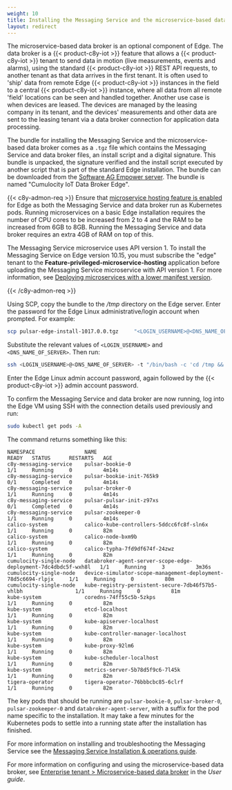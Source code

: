 ```yaml
---
weight: 10
title: Installing the Messaging Service and the microservice-based data broker on Edge
layout: redirect
---
```


The microservice-based data broker is an optional component of Edge. The data broker is a {{< product-c8y-iot >}} feature that allows a {{< product-c8y-iot >}} tenant to send data in motion (live measurements, events and alarms), using the standard {{< product-c8y-iot >}} REST API requests, to another tenant as that data arrives in the first tenant. It is often used to 'ship' data from remote Edge {{< product-c8y-iot >}} instances in the field to a central {{< product-c8y-iot >}} instance, where all data from all remote 'field' locations can be seen and handled together. Another use case is when devices are leased. The devices are managed by the leasing company in its tenant, and the devices' measurements and other data are sent to the leasing tenant via a data broker connection for application data processing.

The bundle for installing the Messaging Service and the microservice-based data broker comes as a `.tgz` file which contains the Messaging Service and data broker files, an install script and a digital signature. This bundle is unpacked, the signature verified and the install script executed by another script that is part of the standard Edge installation. The bundle can be downloaded from the [Software AG Empower server](https://empower.softwareag.com/). The bundle is named "Cumulocity IoT Data Broker Edge".

{{< c8y-admon-req >}}
Ensure that [microservice hosting feature is enabled](/edge/configuration/#configuring-microservices) for Edge as both the Messaging Service and data broker run as Kubernetes pods. Running microservices on a basic Edge installation requires the number of CPU cores to be increased from 2 to 4 and the RAM to be increased from 6GB to 8GB. Running the Messaging Service and data broker requires an extra 4GB of RAM on top of this.

The Messaging Service microservice uses API version 1. To install the Messaging Service on Edge version 10.15, you must subscribe the "edge" tenant to the **Feature-privileged-microservice-hosting** application before uploading the Messaging Service microservice with API version 1. For more information, see [Deploying microservices with a lower manifest version](/edge/configuration/#deploying-microservices-with-a-lower-manifest-version).

{{< /c8y-admon-req >}}

Using SCP, copy the bundle to the */tmp* directory on the Edge server. Enter the password for the Edge Linux administrative/login account when prompted. For example:

```bash
scp pulsar-edge-install-1017.0.0.tgz	 "<LOGIN_USERNAME>@<DNS_NAME_OF_SERVER>:/tmp/"
```

Substitute the relevant values of `<LOGIN_USERNAME>` and `<DNS_NAME_OF_SERVER>`. Then run:
```bash
ssh <LOGIN_USERNAME>@<DNS_NAME_OF_SERVER> -t "/bin/bash -c 'cd /tmp && sudo /opt/c8y/utilities/install_signed_package.sh /tmp/pulsar-edge-install-1015.0.0.tgz"
```

Enter the Edge Linux admin account password, again followed by the {{< product-c8y-iot >}} admin account password.

To confirm the Messaging Service and data broker are now running, log into the Edge VM using SSH with the connection details used previously and run:

```bash
sudo kubectl get pods -A
```

The command returns something like this:

```
NAMESPACE                NAME                                                             READY   STATUS      RESTARTS   AGE
c8y-messaging-service    pulsar-bookie-0                                                  1/1     Running     0          4m14s
c8y-messaging-service    pulsar-bookie-init-765k9                                         0/1     Completed   0          4m14s
c8y-messaging-service    pulsar-broker-0                                                  1/1     Running     0          4m14s
c8y-messaging-service    pulsar-pulsar-init-z97xs                                         0/1     Completed   0          4m14s
c8y-messaging-service    pulsar-zookeeper-0                                               1/1     Running     0          4m14s
calico-system            calico-kube-controllers-5ddcc6fc8f-sln6x                         1/1     Running     0          82m
calico-system            calico-node-bxm9b                                                1/1     Running     0          82m
calico-system            calico-typha-7fd9df674f-24zwz                                    1/1     Running     0          82m
cumulocity-single-node   databroker-agent-server-scope-edge-deployment-7dc4dbdc5f-wxh8l   1/1     Running     3          3m36s
cumulocity-single-node   device-simulator-scope-management-deployment-78d5c6694-rlpjx     1/1     Running     0          80m
cumulocity-single-node   kube-registry-persistent-secure-7db46f57b5-vhlbh                 1/1     Running     0          81m
kube-system              coredns-74ff55c5b-5zkps                                          1/1     Running     0          82m
kube-system              etcd-localhost                                                   1/1     Running     0          82m
kube-system              kube-apiserver-localhost                                         1/1     Running     0          82m
kube-system              kube-controller-manager-localhost                                1/1     Running     0          82m
kube-system              kube-proxy-92lm6                                                 1/1     Running     0          82m
kube-system              kube-scheduler-localhost                                         1/1     Running     0          82m
kube-system              metrics-server-5b78d5f9c6-7l45k                                  1/1     Running     0          82m
tigera-operator          tigera-operator-76bbbcbc85-6clrf                                 1/1     Running     0          82m
```
The key pods that should be running are `pulsar-bookie-0`, `pulsar-broker-0`, `pulsar-zookeeper-0` and `databroker-agent-server`, with a suffix for the pod name specific to the installation. It may take a few minutes for the Kubernetes pods to settle into a running state after the installation has finished.

For more information on installing and troubleshooting the Messaging Service see the [Messaging Service Installation & operations guide](https://empower.softwareag.com/sl24sec/SecuredServices/document/java/cumulocity_iot_platform/iot10-15-0/10-15-0_Messaging_Service_Installation_and_Operations_guide.pdf).

For more information on configuring and using the microservice-based data broker, see [Enterprise tenant > Microservice-based data broker](/users-guide/enterprise-tenant/#ms-data-broker) in the *User guide*.
